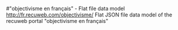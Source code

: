 #"objectivisme en français" - Flat file data model
http://fr.recuweb.com/objectivisme/
Flat JSON file data model of the recuweb portal "objectivisme en français"
